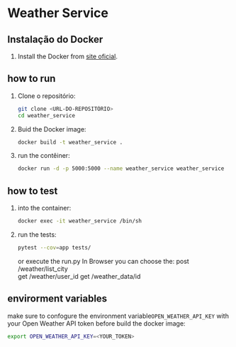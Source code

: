 # Weather Service

## Instalação do Docker

1. Install the Docker from [site oficial](https://docs.docker.com/get-docker/).

## how to run

1. Clone o repositório:
    ```sh
    git clone <URL-DO-REPOSITÓRIO>
    cd weather_service
    ```

2. Buid the Docker image:
    ```sh
    docker build -t weather_service .
    ```

3. run the contêiner:
    ```sh
    docker run -d -p 5000:5000 --name weather_service weather_service
    ```

## how to test

1. into the container:
    ```sh
    docker exec -it weather_service /bin/sh
    ```

2. run the tests:
    ```sh
    pytest --cov=app tests/ 
    ```
    or
    execute the
    run.py
   In Browser you can choose the:
      post /weather/list_city  
      get /weather/user_id
      get /weather_data/id   

## envirorment variables

make sure to confogure the environment variable`OPEN_WEATHER_API_KEY` with your Open Weather API token before build the docker image:
```sh
export OPEN_WEATHER_API_KEY=<YOUR_TOKEN>
